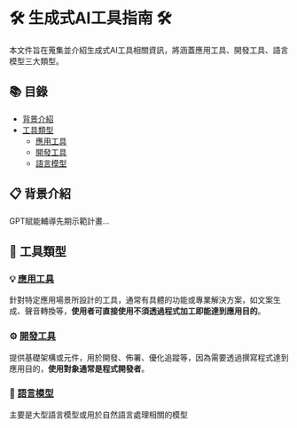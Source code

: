 # 🛠️ 生成式AI工具指南 🛠️
本文件旨在蒐集並介紹生成式AI工具相關資訊，將涵蓋應用工具、開發工具、語言模型三大類型。

## 📚 目錄
- [背景介紹](#背景介紹)
- [工具類型](#工具類型)
    - [應用工具](tools/application.md) 
    - [開發工具](tools/devlopment.md)
    - [語言模型](tools/model.md)

## 📋 背景介紹
GPT賦能輔導先期示範計畫...

## 🔧 工具類型

### 💡 [應用工具](tools/application.md) 
針對特定應用場景所設計的工具，通常有具體的功能或專業解決方案，如文案生成、聲音轉換等，**使用者可直接使用不須透過程式加工即能達到應用目的**。

### ⚙️ [開發工具](tools/development.md) 
提供基礎架構或元件，用於開發、佈署、優化追蹤等，因為需要透過撰寫程式達到應用目的，**使用對象通常是程式開發者**。

### 🧠 [語言模型](tools/model.md)
主要是大型語言模型或用於自然語言處理相關的模型
